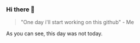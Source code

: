 ### Hi there 👋
> "One day i'll start working on this github" - Me

As you can see, this day was not today.
